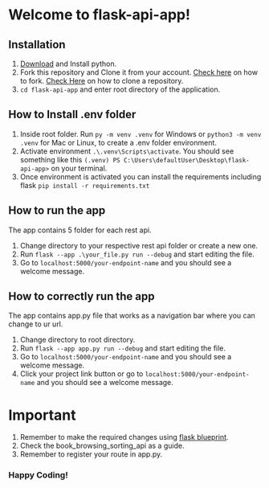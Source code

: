 # Welcome to flask-api-app!


## Installation

 1. [Download](https://www.python.org/downloads/) and Install python. 
 2. Fork this repository and Clone it from your account. [Check here](https://docs.github.com/en/get-started/quickstart/fork-a-repo) on how to fork. [Check Here](https://docs.github.com/en/repositories/creating-and-managing-repositories/cloning-a-repository) on how to clone a repository.
 3. `cd flask-api-app` and enter root directory of the application.

## How to Install .env folder

 1. Inside root folder. Run `py -m venv .venv` for Windows or `python3 -m venv .venv` for Mac or Linux, to create a .env folder environment.
 2. Activate environment `.\.venv\Scripts\activate`. You should see something like this 
`(.venv) PS C:\Users\defaultUser\Desktop\flask-api-app>` on your terminal.
 3. Once environment is activated you can install the requirements including flask `pip install -r requirements.txt`

## How to run the app
The app contains 5 folder for each rest api.

 1. Change directory to your respective rest api folder or create a new one.
 2. Run `flask --app .\your_file.py run --debug` and start editing the file.
 3. Go to `localhost:5000/your-endpoint-name` and you should see a welcome message.


## How to correctly run the app
The app contains app.py file that works as a navigation bar where you can change to ur url.

 1. Change directory to root directory.
 2. Run `flask --app app.py run --debug` and start editing the file.
 3. Go to `localhost:5000/your-endpoint-name` and you should see a welcome message.
 4. Click your project link button or go to `localhost:5000/your-endpoint-name` and you should see a welcome message.


# Important
1. Remember to make the required changes using [flask blueprint](https://flask.palletsprojects.com/en/2.2.x/blueprints/).
2. Check the book_browsing_sorting_api as a guide.
3. Remember to register your route in app.py.


### Happy Coding!